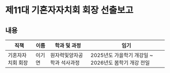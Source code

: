 제11대 기혼자자치회 회장 선출보고
===

## 내용

| 직책 | 이름 | 학과 및 과정 | 임기 |
|---|---|---|---|
| 기혼자자치회 회장 | 이기연 | 원자력및양자공학과 석사과정 | 2025년도 가을학기 개강일 ~ 2026년도 봄학기 개강 전일 |
